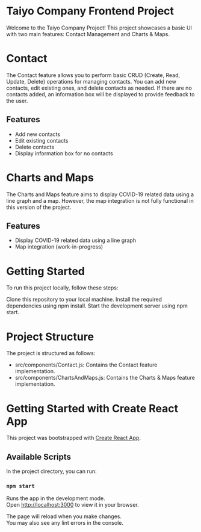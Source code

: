 # Taiyo Company Frontend Project

Welcome to the Taiyo Company Project! This project showcases a basic UI with two main features: Contact Management and Charts & Maps.

# Contact
The Contact feature allows you to perform basic CRUD (Create, Read, Update, Delete) operations for managing contacts. You can add new contacts, edit existing ones, and delete contacts as needed. If there are no contacts added, an information box will be displayed to provide feedback to the user.

## Features
- Add new contacts
- Edit existing contacts
- Delete contacts
- Display information box for no contacts


# Charts and Maps
The Charts and Maps feature aims to display COVID-19 related data using a line graph and a map. However, the map integration is not fully functional in this version of the project.

## Features
- Display COVID-19 related data using a line graph
- Map integration (work-in-progress)


# Getting Started
To run this project locally, follow these steps:

Clone this repository to your local machine.
Install the required dependencies using npm install.
Start the development server using npm start.


# Project Structure
The project is structured as follows:

- src/components/Contact.js: Contains the Contact feature implementation.
- src/components/ChartsAndMaps.js: Contains the Charts & Maps feature implementation.



# Getting Started with Create React App

This project was bootstrapped with [Create React App](https://github.com/facebook/create-react-app).

## Available Scripts

In the project directory, you can run:

### `npm start`

Runs the app in the development mode.\
Open [http://localhost:3000](http://localhost:3000) to view it in your browser.

The page will reload when you make changes.\
You may also see any lint errors in the console.


